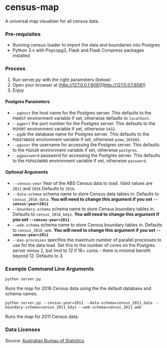 # census-map
A universal map visualiser for all census data.

### Pre-requisites
- Running census-loader to import the data and boundaries into Postgres
- Python 3.x with Psycopg2, Flask and Flask Compress packages installed

### Process
1. Run server.py with the right parameters (below)
2. Open your browser at [http://127.0.0.1:8081](http://127.0.0.1:8081)
3. Enjoy

#### Postgres Parameters
* `--pghost` the host name for the Postgres server. This defaults to the `PGHOST` environment variable if set, otherwise defaults to `localhost`.
* `--pgport` the port number for the Postgres server. This defaults to the `PGPORT` environment variable if set, otherwise `5432`.
* `--pgdb` the database name for Postgres server. This defaults to the `PGDATABASE` environment variable if set, otherwise `psma_201602`.
* `--pguser` the username for accessing the Postgres server. This defaults to the `PGUSER` environment variable if set, otherwise `postgres`.
* `--pgpassword` password for accessing the Postgres server. This defaults to the `PGPASSWORD` environment variable if set, otherwise `password`.

#### Optional Arguments
* `--census-year` Year of the ABS Census data to load. Valid values are `2011` and `2016` Defaults to `2016`.
* `--data-schema` schema name to store Census data tables in. Defaults to `census_2016_data`. **You will need to change this argument if you set `--census-year=2011`**
* `--boundary-schema` schema name to store Census boundary tables in. Defaults to `census_2016_bdys`. **You will need to change this argument if you set `--census-year=2011`**
* `--web-schema` schema name to store Census boundary tables in. Defaults to `census_2016_web`. **You will need to change this argument if you set `--census-year=2011`**
* `--max-processes` specifies the maximum number of parallel processes to use for the data load. Set this to the number of cores on the Postgres server minus 2, but limit to 12 if 16+ cores - there is minimal benefit beyond 12. Defaults to 3.

### Example Command Line Arguments
`python server.py`

Runs the map for 2016 Census data using the the default database and schema names.

`python server.py --census-year=2011 --data-schema=census_2011_data --boundary-schema=census_2011_bdys --web-schema=census_2011_web`

Runs the map for 2011 Census data.

### Data Licenses

Source: [Australian Bureau of Statistics](http://www.abs.gov.au/websitedbs/d3310114.nsf/Home/Attributing+ABS+Material)
